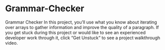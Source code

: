 # Grammar-Checker
Grammar Checker In this project, you’ll use what you know about iterating over 
arrays to gather information and improve the quality of a paragraph. 
If you get stuck during this project or would like to see an experienced developer
work through it, click “Get Unstuck“ to see a project walkthrough video.
